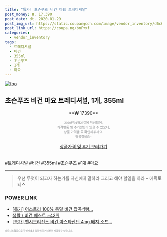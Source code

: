 ```yaml
--- 
title: "특가! 초슨푸즈 비건 마요 트레디셔널" 
post_money: ₩. 17,390 
post_date: dt. 2020.01.29 
post_img_url: https://static.coupangcdn.com/image/vendor_inventory/d6c0/0ab2b2f677538449d3d7631f6e587aa6dea5522de2758929cff3a3c4e35a.jpg 
post_link_url: https://coupa.ng/bnFvxf 
categories: 
  - vendor_inventory 
tags: 
  - 트레디셔널 
  - 비건 
  - 355ml 
  - 초슨푸즈 
  - 1개 
  - 마요 
--- 
```

[![foo](https://static.coupangcdn.com/image/vendor_inventory/d6c0/0ab2b2f677538449d3d7631f6e587aa6dea5522de2758929cff3a3c4e35a.jpg)](https://coupa.ng/bnFvxf) 

## 초슨푸즈 비건 마요 트레디셔널, 1개, 355ml 
<p style="text-align: center;">**₩ 17,390**</p> 
<p style="text-align: center;"><span style="color: #898c8f; font-family: Georgia,Times,serif; font-size: 0.75em;">2020년01월29일에 작성되어, <br>가격변동 및 추가할인이 있을 수 있으니,<br> 상품 가격을 꼭!확인해주세요.<br>행복하세요~</span> 
</p>	 
<div markdown="0" style="text-align: center;"><a href="https://coupa.ng/bnFvxf" class="btn btn--success">상품가격 및 후기 보러가기</a></div> 
<br><br> 
  #트레디셔널 #비건 #355ml #초슨푸즈 #1개 #마요 
<hr> 

> 우선 무엇이 되고자 하는가를 자신에게 말하라 그리고 해야 할일을 하라 – 에픽토테스 


### POWER LINK

* <a href="https://blog.naver.com/sakai111/221790408988" target="_blank">[특가] 어스트리 100% 통밀 비건 잡곡식빵...</a>
* <a href="https://blog.naver.com/santokki14/221788330703" target="_blank">생활 / 비건 베스트 ~42위</a>
* <a href="https://blog.naver.com/santokki14/221788382258" target="_blank">[특가] 헬시오리진스 비건 아스타잔틴 4mg 베지 소프...</a>

<span style="color: #898c8f; font-family: Georgia,Times,serif; font-size: 0.55em;">파트너스활동으로 작성자에게 일정액의 커미션이 제공될수 있습니다.</span> 
